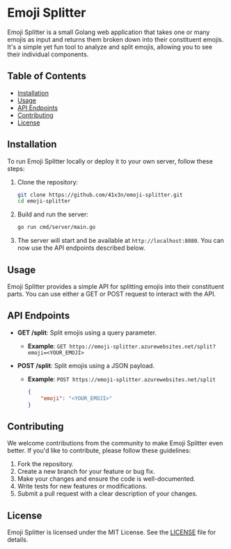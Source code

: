 # Emoji Splitter

Emoji Splitter is a small Golang web application that takes one or many emojis as input and returns them broken down into their constituent emojis. It's a simple yet fun tool to analyze and split emojis, allowing you to see their individual components.

## Table of Contents

- [Installation](#installation)
- [Usage](#usage)
- [API Endpoints](#api-endpoints)
- [Contributing](#contributing)
- [License](#license)

## Installation

To run Emoji Splitter locally or deploy it to your own server, follow these steps:

1. Clone the repository:

   ```sh
   git clone https://github.com/41x3n/emoji-splitter.git
   cd emoji-splitter
   ```

2. Build and run the server:

   ```sh
   go run cmd/server/main.go
   ```

3. The server will start and be available at `http://localhost:8080`. You can now use the API endpoints described below.

## Usage

Emoji Splitter provides a simple API for splitting emojis into their constituent parts. You can use either a GET or POST request to interact with the API.

## API Endpoints

- **GET /split**: Split emojis using a query parameter.
  - **Example**:
    `GET https://emoji-splitter.azurewebsites.net/split?emoji=<YOUR_EMOJI>`
  
- **POST /split**: Split emojis using a JSON payload.
  - **Example**:
    `POST https://emoji-splitter.azurewebsites.net/split`
    ```json
    {
        "emoji": "<YOUR_EMOJI>"
    }
    ```

## Contributing

We welcome contributions from the community to make Emoji Splitter even better. If you'd like to contribute, please follow these guidelines:

1. Fork the repository.
2. Create a new branch for your feature or bug fix.
3. Make your changes and ensure the code is well-documented.
4. Write tests for new features or modifications.
5. Submit a pull request with a clear description of your changes.

## License

Emoji Splitter is licensed under the MIT License. See the [LICENSE](LICENSE) file for details.
